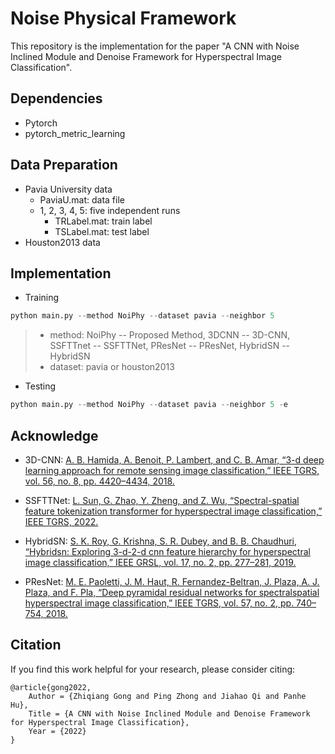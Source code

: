 # Noise Physical Framework

This repository is the implementation for the paper "A CNN with Noise Inclined Module and Denoise Framework for Hyperspectral Image Classification".

## Dependencies

* Pytorch
* pytorch_metric_learning

## Data Preparation

* Pavia University data
  * PaviaU.mat: data file
  * 1\, 2\, 3\, 4\, 5\: five independent runs
    * TRLabel.mat: train label
    * TSLabel.mat: test label
* Houston2013 data

## Implementation

* Training

```python
python main.py --method NoiPhy --dataset pavia --neighbor 5
```

> - method: NoiPhy -- Proposed Method, 3DCNN -- 3D-CNN, SSFTTnet -- SSFTTNet, PResNet -- PResNet, HybridSN -- HybridSN
> - dataset: pavia or houston2013

* Testing

```python
python main.py --method NoiPhy --dataset pavia --neighbor 5 -e
```

## Acknowledge

* 3D-CNN: [A. B. Hamida, A. Benoit, P. Lambert, and C. B. Amar, “3-d deep learning approach for remote sensing image classification,” IEEE TGRS, vol. 56, no. 8, pp. 4420–4434, 2018.](https://ieeexplore.ieee.org/abstract/document/8344565)

* SSFTTNet: [L. Sun, G. Zhao, Y. Zheng, and Z. Wu, “Spectral-spatial feature tokenization transformer for hyperspectral image classification,” IEEE TGRS, 2022.](https://ieeexplore.ieee.org/abstract/document/9684381)
* HybridSN: [S. K. Roy, G. Krishna, S. R. Dubey, and B. B. Chaudhuri, “Hybridsn: Exploring 3-d-2-d cnn feature hierarchy for hyperspectral image classification,” IEEE GRSL, vol. 17, no. 2, pp. 277–281, 2019.](https://ieeexplore.ieee.org/abstract/document/8736016)
* PResNet: [M. E. Paoletti, J. M. Haut, R. Fernandez-Beltran, J. Plaza, A. J. Plaza, and F. Pla, “Deep pyramidal residual networks for spectralspatial hyperspectral image classification,” IEEE TGRS, vol. 57, no. 2, pp. 740–754, 2018.](https://ieeexplore.ieee.org/abstract/document/8445697)

## Citation

If you find this work helpful for your research, please consider citing:

    @article{gong2022,
        Author = {Zhiqiang Gong and Ping Zhong and Jiahao Qi and Panhe Hu},
        Title = {A CNN with Noise Inclined Module and Denoise Framework for Hyperspectral Image Classification},
        Year = {2022}
    }